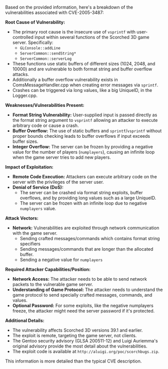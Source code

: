 Based on the provided information, here's a breakdown of the vulnerabilities associated with CVE-2005-3487:

**Root Cause of Vulnerability:**

*   The primary root cause is the insecure use of `vsprintf` with user-controlled input within several functions of the Scorched 3D game server. Specifically:
    *   `GLConsole::addLine`
    *   `ServerCommon::sendString*`
    *   `ServerCommon::serverLog`
*   These functions use static buffers of different sizes (1024, 2048, and 10000) and are vulnerable to both format string and buffer overflow attacks.
*   Additionally a buffer overflow vulnerability exists in ComsMessageHandler.cpp when creating error messages via `sprintf`.
*   Crashes can be triggered via long values, like a big UniqueID, in the Logger.cpp.

**Weaknesses/Vulnerabilities Present:**

*   **Format String Vulnerability:** User-supplied input is passed directly as the format string argument to `vsprintf` allowing an attacker to execute arbitrary code or cause a crash.
*   **Buffer Overflow:** The use of static buffers and `sprintf`/`vsprintf` without proper bounds checking leads to buffer overflows if input exceeds buffer sizes.
*   **Integer Overflow:** The server can be frozen by providing a negative value for the number of players (`numplayers`), causing an infinite loop when the game server tries to add new players.

**Impact of Exploitation:**

*   **Remote Code Execution:** Attackers can execute arbitrary code on the server with the privileges of the server user.
*   **Denial of Service (DoS):**
    *   The server can be crashed via format string exploits, buffer overflows, and by providing long values such as a large UniqueID.
    *   The server can be frozen with an infinite loop due to negative `numplayers` value.

**Attack Vectors:**

*   **Network:** Vulnerabilities are exploited through network communication with the game server.
    *   Sending crafted messages/commands which contains format string specifiers
    *   Sending messages/commands that are longer than the allocated buffer.
    *   Sending a negative value for `numplayers`

**Required Attacker Capabilities/Position:**

*   **Network Access:** The attacker needs to be able to send network packets to the vulnerable game server.
*   **Understanding of Game Protocol:** The attacker needs to understand the game protocol to send specially crafted messages, commands, and values.
*   **Optional Password:** For some exploits, like the negative numplayers freeze, the attacker might need the server password if it's protected.

**Additional Details:**

*   The vulnerability affects Scorched 3D versions 39.1 and earlier.
*   The exploit is remote, targeting the game server, not clients.
*   The Gentoo security advisory (GLSA 200511-12) and Luigi Auriemma's original advisory provide the most detail about the vulnerabilities.
*   The exploit code is available at `http://aluigi.org/poc/scorchbugs.zip`.

This information is more detailed than the typical CVE description.